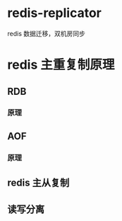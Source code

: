 # redis-replicator
 redis 数据迁移，双机房同步
# redis 主重复制原理
## RDB
### 原理
## AOF
### 原理

## redis 主从复制
## 读写分离




